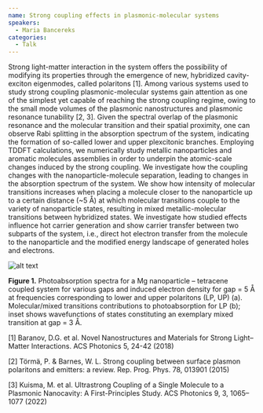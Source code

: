 ```yaml
---
name: Strong coupling effects in plasmonic-molecular systems
speakers:
  - Maria Bancereks
categories:
  - Talk
---
```


Strong light-matter interaction in the system offers the possibility of modifying its properties through the emergence of new, hybridized cavity-exciton eigenmodes, called polaritons [1]. Among various systems used to study strong coupling plasmonic-molecular systems gain attention as one of the simplest yet capable of reaching the strong coupling regime, owing to the small mode volumes of the plasmonic nanostructures and plasmonic resonance tunability [2, 3]. Given the spectral overlap of the plasmonic resonance and the molecular transition and their spatial proximity, one can observe Rabi splitting in the absorption spectrum of the system, indicating the formation of so-called lower and upper plexcitonic branches. Employing TDDFT calculations, we numerically study metallic nanoparticles and aromatic molecules assemblies in order to underpin the atomic-scale changes induced by the strong coupling. We investigate how the coupling changes with the nanoparticle-molecule separation, leading to changes in the absorption spectrum of the system. We show how intensity of molecular transitions increases when placing a molecule closer to the nanoparticle up to a certain distance (~5 Å) at which molecular transitions couple to the variety of nanoparticle states, resulting in mixed metallic-molecular transitions between hybridized states. We investigate how studied effects influence hot carrier generation and show carrier transfer between two subparts of the system, i.e., direct hot electron transfer from the molecule to the nanoparticle and the modified energy landscape of generated holes and electrons.

![alt text](../../assets/speakers_figures/mariaBancereks.png)

**Figure 1.** Photoabsorption spectra for a Mg nanoparticle – tetracene coupled system for various gaps and induced electron density for gap = 5 Å at frequencies corresponding to lower and upper polaritons (LP, UP) (a). Molecular/mixed transitions contributions to photoabsorption for LP (b); inset shows wavefunctions of states constituting an exemplary mixed transition at gap = 3 Å. 

[1] Baranov, D.G. et al. Novel Nanostructures and Materials for Strong Light–Matter Interactions. ACS Photonics 5, 24-42 (2018)

[2] Törmä, P. & Barnes, W. L. Strong coupling between surface plasmon polaritons and emitters: a review. Rep. Prog. Phys. 78, 013901 (2015)

[3] Kuisma, M. et al. Ultrastrong Coupling of a Single Molecule to a Plasmonic Nanocavity: A First-Principles Study. ACS Photonics 9, 3, 1065–1077 (2022)
